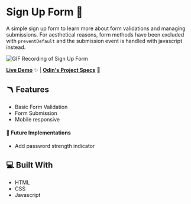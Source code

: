# Sign Up Form 📝

A simple sign up form to learn more about form validations and managing submissions. For aesthetical reasons, form methods have been excluded with `preventDefault` and the submission event is handled with javascript instead.

![GIF Recording of Sign Up Form](form.gif)

[**Live Demo**](https://iamsnatch0.github.io/odin-projects/full-stack-javascript/01_sign_up_form/index.html) ✨ |
[**Odin's Project Specs**](https://www.theodinproject.com/lessons/node-path-intermediate-html-and-css-sign-up-form) 📝

## 🪃 Features

- Basic Form Validation
- Form Submission
- Mobile responsive

#### 🧭 Future Implementations

- Add password strength indicator

## 💻 Built With

- HTML
- CSS
- Javascript